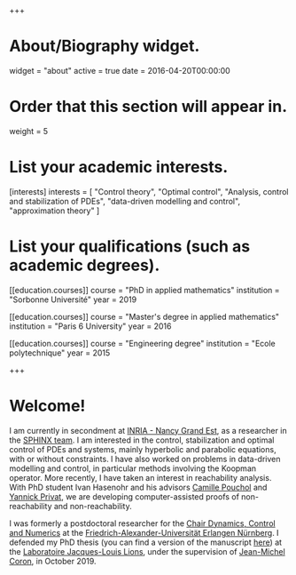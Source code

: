+++
# About/Biography widget.
widget = "about"
active = true
date = 2016-04-20T00:00:00

# Order that this section will appear in.
weight = 5

# List your academic interests.
[interests]
  interests = [
    "Control theory", "Optimal control",
    "Analysis, control and stabilization of PDEs", "data-driven modelling and control", "approximation theory"
  ]

# List your qualifications (such as academic degrees).

[[education.courses]]
  course = "PhD in applied mathematics"
  institution = "Sorbonne Université"
  year = 2019

[[education.courses]]
  course = "Master's degree in applied mathematics"
  institution = "Paris 6 University"
  year = 2016

[[education.courses]]
  course = "Engineering degree"
  institution = "Ecole polytechnique"
  year = 2015
 
+++

# Welcome!
I am currently in secondment at [INRIA - Nancy Grand Est](https://www.inria.fr/fr/centre-inria-nancy-grand-est), as a researcher in the [SPHINX team](https://www.inria.fr/fr/sphinx). 
I am interested in the control, stabilization and optimal control of PDEs and systems, mainly hyperbolic and parabolic equations, with or without constraints. I have also worked on problems in data-driven modelling and control, in particular methods involving the Koopman operator. More recently, I have taken an interest in reachability analysis. With PhD student Ivan Hasenohr and his advisors [Camille Pouchol](https://poucholcamille.wixsite.com/perso) and [Yannick Privat](https://yannick-privat.perso.math.cnrs.fr/), we are developing computer-assisted proofs of non-reachability and non-reachability.

I was formerly a postdoctoral researcher for the [Chair Dynamics, Control and Numerics](https://dcn.nat.fau.eu/) at the [Friedrich-Alexander-Universität Erlangen Nürnberg](https://www.fau.de/).
I defended my PhD thesis (you can find a version of the manuscript [here](https://hal.archives-ouvertes.fr/tel-02464011v1)) at the [Laboratoire Jacques-Louis Lions](https://www.ljll.math.upmc.fr), under the supervision of [Jean-Michel Coron](https://www.ljll.math.upmc.fr/coron/), in October 2019.



